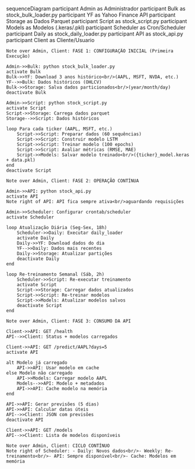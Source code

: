 sequenceDiagram
    participant Admin as Administrador
    participant Bulk as stock_bulk_loader.py
    participant YF as Yahoo Finance API
    participant Storage as Dados Parquet
    participant Script as stock_script.py
    participant Models as Modelos (.keras/.pkl)
    participant Scheduler as Cron/Scheduler
    participant Daily as stock_daily_loader.py
    participant API as stock_api.py
    participant Client as Cliente/Usuario
    
    Note over Admin, Client: FASE 1: CONFIGURAÇÃO INICIAL (Primeira Execução)
    
    Admin->>Bulk: python stock_bulk_loader.py
    activate Bulk
    Bulk->>YF: Download 3 anos histórico<br/>(AAPL, MSFT, NVDA, etc.)
    YF-->>Bulk: Dados históricos (OHLCV)
    Bulk->>Storage: Salva dados particionados<br/>(year/month/day)
    deactivate Bulk
    
    Admin->>Script: python stock_script.py
    activate Script
    Script->>Storage: Carrega dados parquet
    Storage-->>Script: Dados históricos
    
    loop Para cada ticker (AAPL, MSFT, etc.)
        Script->>Script: Preparar dados (60 sequências)
        Script->>Script: Construir modelo LSTM
        Script->>Script: Treinar modelo (100 epochs)
        Script->>Script: Avaliar métricas (RMSE, MAE)
        Script->>Models: Salvar modelo treinado<br/>({ticker}_model.keras + data.pkl)
    end
    deactivate Script
    
    Note over Admin, Client: FASE 2: OPERAÇÃO CONTÍNUA
    
    Admin->>API: python stock_api.py
    activate API
    Note right of API: API fica sempre ativa<br/>aguardando requisições
    
    Admin->>Scheduler: Configurar crontab/scheduler
    activate Scheduler
    
    loop Atualização Diária (Seg-Sex, 18h)
        Scheduler->>Daily: Executar daily_loader
        activate Daily
        Daily->>YF: Download dados do dia
        YF-->>Daily: Dados mais recentes
        Daily->>Storage: Atualizar partições
        deactivate Daily
    end
    
    loop Re-treinamento Semanal (Sáb, 2h)
        Scheduler->>Script: Re-executar treinamento
        activate Script
        Script->>Storage: Carregar dados atualizados
        Script->>Script: Re-treinar modelos
        Script->>Models: Atualizar modelos salvos
        deactivate Script
    end
    
    Note over Admin, Client: FASE 3: CONSUMO DA API
    
    Client->>API: GET /health
    API-->>Client: Status + modelos carregados
    
    Client->>API: GET /predict/AAPL?days=5
    activate API
    
    alt Modelo já carregado
        API->>API: Usar modelo em cache
    else Modelo não carregado
        API->>Models: Carregar modelo AAPL
        Models-->>API: Modelo + metadados
        API->>API: Cache modelo na memória
    end
    
    API->>API: Gerar previsões (5 dias)
    API->>API: Calcular datas úteis
    API-->>Client: JSON com previsões
    deactivate API
    
    Client->>API: GET /models
    API-->>Client: Lista de modelos disponíveis
    
    Note over Admin, Client: CICLO CONTÍNUO
    Note right of Scheduler: - Daily: Novos dados<br/>- Weekly: Re-treinamento<br/>- API: Sempre disponível<br/>- Cache: Modelos em memória
